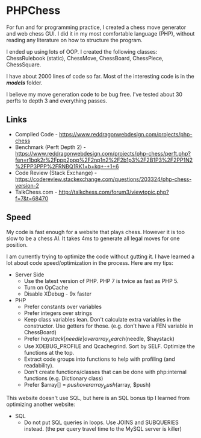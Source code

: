 # PHPChess

For fun and for programming practice, I created a chess move generator and web chess GUI. I did it in my most comfortable language (PHP), without reading any literature on how to structure the program.

I ended up using lots of OOP. I created the following classes: ChessRulebook (static), ChessMove, ChessBoard, ChessPiece, ChessSquare.

I have about 2000 lines of code so far. Most of the interesting code is in the ***models*** folder.

I believe my move generation code to be bug free. I've tested about 30 perfts to depth 3 and everything passes.

## Links

- Compiled Code - https://www.reddragonwebdesign.com/projects/php-chess
- Benchmark (Perft Depth 2) - https://www.reddragonwebdesign.com/projects/php-chess/perft.php?fen=r1bqk2r%2Fppp2ppp%2F2np1n2%2F2b1p3%2F2B1P3%2F2PP1N2%2FPP3PPP%2FRNBQ1RK1+b+kq+-+1+6
- Code Review (Stack Exchange) - https://codereview.stackexchange.com/questions/203324/php-chess-version-2
- TalkChess.com - http://talkchess.com/forum3/viewtopic.php?f=7&t=68470

## Speed

My code is fast enough for a website that plays chess. However it is too slow to be a chess AI. It takes 4ms to generate all legal moves for one position.

I am currently trying to optimize the code without gutting it. I have learned a lot about code speed/optimization in the process. Here are my tips:

- Server Side
  - Use the latest version of PHP. PHP 7 is twice as fast as PHP 5.
  - Turn on OpCache
  - Disable XDebug - 9x faster
- PHP
  - Prefer constants over variables
  - Prefer integers over strings
  - Keep class variables lean. Don't calculate extra variables in the constructor. Use getters for those. (e.g. don't have a FEN variable in ChessBoard)
  - Prefer $haystack[needle] over array_search($needle, $haystack)
  - Use XDEBUG_PROFILE and Qcachegrind. Sort by SELF. Optimize the functions at the top.
  - Extract code groups into functions to help with profiling (and readability).
  - Don't create functions/classes that can be done with php:internal functions (e.g. Dictionary class)
  - Prefer $array[] = $push over array_push($array, $push)
  
This website doesn't use SQL, but here is an SQL bonus tip I learned from optimizing another website:

- SQL
  - Do not put SQL queries in loops. Use JOINS and SUBQUERIES instead. (the per query travel time to the MySQL server is killer)